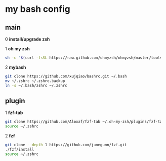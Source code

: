 # my bash config


## main

0 **install/upgrade zsh**

1 **oh my zsh**

```bash
sh -c "$(curl -fsSL https://raw.github.com/ohmyzsh/ohmyzsh/master/tools/install.sh)"
```

2 **mybash**

```bash
git clone https://github.com/xujqiao/bashrc.git ~/.bash
mv ~/.zshrc ~/.zshrc.backup
ln -s ~/.bash/zshrc ~/.zshrc
```


## plugin

1 **fzf-tab**

```bash
git clone https://github.com/Aloxaf/fzf-tab ~/.oh-my-zsh/plugins/fzf-tab
source ~/.zshrc
```

2 **fzf**

```bash
git clone --depth 1 https://github.com/junegunn/fzf.git
./fzf/install
source ~/.zshrc
```
